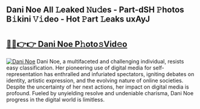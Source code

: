 ## Dani Noe All 𝙻eaked 𝙽u𝚍es - Part-dSH 𝙿hotos B𝚒kini 𝚅𝚒deo - Hot 𝙿art 𝙻eaks uxAyJ

# <h2><a href="http://ld1w3d.urlbe.top/?page=Dani+Noe">🔗🔗👉👉 Dani Noe P𝚑oto𝚜Vid𝚎o</a></h2>

[![Dani Noe](https://i.imgur.com/eBuTRDB.gif)](http://ld1w3d.urlbe.top/?page=Dani+Noe)
Dani Noe, a multifaceted and challenging individual, resists easy classification. Her pioneering use of digital media for self-representation has enthralled and infuriated spectators, igniting debates on identity, artistic expression, and the evolving nature of online societies. Despite the uncertainty of her next actions, her impact on digital media is profound. Fueled by unyielding resolve and undeniable charisma, Dani Noe progress in the digital world is limitless.
